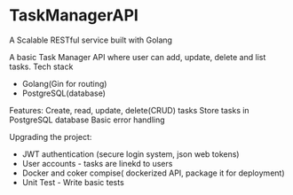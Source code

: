 # TaskManagerAPI

A Scalable RESTful service built with Golang

A basic Task Manager API where user can add, update, delete and list tasks.
Tech stack

-   Golang(Gin for routing)
-   PostgreSQL(database)

Features:
Create, read, update, delete(CRUD) tasks
Store tasks in PostgreSQL database
Basic error handling

Upgrading the project:

-   JWT authentication (secure login system, json web tokens)
-   User accounts - tasks are linekd to users
-   Docker and coker compise( dockerized API, package it for deployment)
-   Unit Test - Write basic tests
